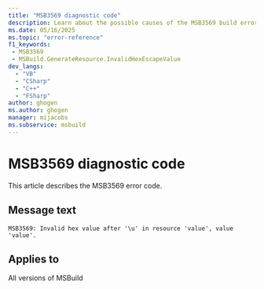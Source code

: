 ```yaml
---
title: "MSB3569 diagnostic code"
description: Learn about the possible causes of the MSB3569 build error, and get troubleshooting tips.
ms.date: 05/16/2025
ms.topic: "error-reference"
f1_keywords:
 - MSB3569
 - MSBuild.GenerateResource.InvalidHexEscapeValue
dev_langs:
  - "VB"
  - "CSharp"
  - "C++"
  - "FSharp"
author: ghogen
ms.author: ghogen
manager: mijacobs
ms.subservice: msbuild
---
```


# MSB3569 diagnostic code

<!-- :::ErrorDefinitionDescription::: -->
<!-- :::editable-content name="introDescription"::: -->
This article describes the MSB3569 error code.
<!-- :::editable-content-end::: -->

## Message text

<!-- :::editable-content name="messageText"::: -->
`MSB3569: Invalid hex value after '\u' in resource 'value', value 'value'.`
<!-- :::editable-content-end::: -->
<!-- MSB3569: Invalid hex value after '\u' in resource "{0}", value '{1}'. -->

<!-- :::editable-content name="postOutputDescription"::: -->
<!--
{StrBegin="MSB3569: "}
-->
<!-- :::editable-content-end::: -->
<!-- :::ErrorDefinitionDescription-end::: -->

## Applies to

All versions of MSBuild
